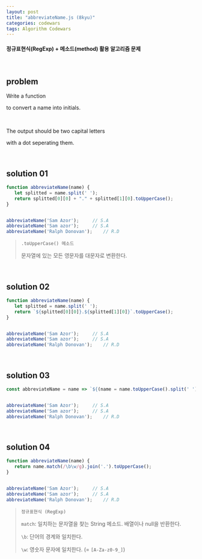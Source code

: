 ```yaml
---
layout: post
title: "abbreviateName.js (8kyu)"
categories: codewars
tags: Algorithm Codewars
---
```


#### 정규표현식(RegExp) + 메소드(method) 활용 알고리즘 문제

<br>

## problem

Write a function

to convert a name into initials.

<br>

The output should be two capital letters

with a dot seperating them.

<br>

## solution 01

```javascript
function abbreviateName(name) {
   let splitted = name.split(' ');
   return splitted[0][0] + "." + splitted[1][0].toUpperCase();
}


abbreviateName('Sam Azor');		// S.A
abbreviateName('Sam azor');		// S.A
abbreviateName('Ralph Donovan');	// R.D
```

> `.toUpperCase() 메소드`
>
> 문자열에 있는 모든 영문자를 대문자로 변환한다.

<br>

## solution 02

```javascript
function abbreviateName(name) {
   let splitted = name.split(' ');
   return `${splitted[0][0]}.${splitted[1][0]}`.toUpperCase();
}


abbreviateName('Sam Azor');		// S.A
abbreviateName('Sam azor');		// S.A
abbreviateName('Ralph Donovan');	// R.D
```

<br>

## solution 03

```javascript
const abbreviateName = name => `${(name = name.toUpperCase().split(' '))[0][0]}.${name[1][0]}`;


abbreviateName('Sam Azor');		// S.A
abbreviateName('Sam azor');		// S.A
abbreviateName('Ralph Donovan');	// R.D
```

<br>

## solution 04

```javascript
function abbreviateName(name) {
   return name.match(/\b\w/g).join('.').toUpperCase();
}


abbreviateName('Sam Azor');		// S.A
abbreviateName('Sam azor');		// S.A
abbreviateName('Ralph Donovan');	// R.D
```

> `정규표현식 (RegExp)`
>
> `match`: 일치하는 문자열을 찾는 String 메소드. 배열이나 null을 반환한다.
>
> `\b`: 단어의 경계와 일치한다.
>
> `\w`: 영숫자 문자에 일치한다. (= `[A-Za-z0-9_]`)

<br>